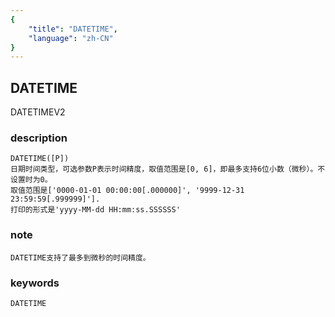 ```yaml
---
{
    "title": "DATETIME",
    "language": "zh-CN"
}
---
```


<!-- 
Licensed to the Apache Software Foundation (ASF) under one
or more contributor license agreements.  See the NOTICE file
distributed with this work for additional information
regarding copyright ownership.  The ASF licenses this file
to you under the Apache License, Version 2.0 (the
"License"); you may not use this file except in compliance
with the License.  You may obtain a copy of the License at

  http://www.apache.org/licenses/LICENSE-2.0

Unless required by applicable law or agreed to in writing,
software distributed under the License is distributed on an
"AS IS" BASIS, WITHOUT WARRANTIES OR CONDITIONS OF ANY
KIND, either express or implied.  See the License for the
specific language governing permissions and limitations
under the License.
-->

## DATETIME

<version since="1.2.0">

DATETIMEV2

</version>

### description

    DATETIME([P])
    日期时间类型，可选参数P表示时间精度，取值范围是[0, 6]，即最多支持6位小数（微秒）。不设置时为0。
    取值范围是['0000-01-01 00:00:00[.000000]', '9999-12-31 23:59:59[.999999]'].
    打印的形式是'yyyy-MM-dd HH:mm:ss.SSSSSS'

### note

    DATETIME支持了最多到微秒的时间精度。

### keywords

    DATETIME

